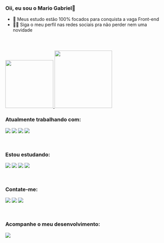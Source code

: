 ### Oii, eu sou o Mario Gabriel👋


- 🦾 Meus estudo estão 100% focados para conquista a vaga Front-end
- 🐱‍🏍 Siga o meu perfil nas redes sociais pra não perder nem uma novidade

#
<br/>
    <a href="https://github.com/Mar-io20">
    <img height="150em" src="https://github-readme-stats.vercel.app/api?username=Mar-io20&show_icons=true&theme=tokyonight&include_all_commits=true&count_private=true"/>
      <img height="180em" src="https://github-readme-stats.vercel.app/api/top-langs/?username=Mar-io20&layout=compact&langs_count=7&theme=dracula"/>
    </a>
<br/>    

### Atualmente trabalhando com:
<p>
<img src="https://img.shields.io/badge/HTML5-E34F26?style=for-the-badge&logo=html5&logoColor=white"/>
<img src="https://img.shields.io/badge/CSS3-1572B6?style=for-the-badge&logo=css3&logoColor=white"/>
<img src="https://img.shields.io/badge/JavaScript-F7DF1E?style=for-the-badge&logo=javascript&logoColor=black"/>
<img src="https://img.shields.io/badge/React-20232A?style=for-the-badge&logo=react&logoColor=61DAFB"/>
</p>
<br/>


### Estou estudando:
<p>
<img src="https://img.shields.io/badge/Node.js-43853D?style=for-the-badge&logo=node.js&logoColor=white"/>
<img src="https://img.shields.io/npm/types/typescript?label=%20%20&style=for-the-badge"/>
<img src="https://img.shields.io/badge/Sass-CC6699?style=for-the-badge&logo=sass&logoColor=white"/>
<img src="https://img.shields.io/badge/Java-ED8B00?style=for-the-badge&logo=java&logoColor=white"/>
</p>
<br/>


### Contate-me:
<p>
    <a href="https://www.linkedin.com/in/mario-gabriel/" target="_blank"><img src="https://img.shields.io/badge/-LinkedIn-%230077B5?style=for-the-badge&logo=linkedin&logoColor=white" target="_blank"></a>
    <a href="https://api.whatsapp.com/send?phone=5563984218043"target="_bank"><img src="https://img.shields.io/badge/WhatsApp-25D366?style=for-the-badge&logo=whatsapp&logoColor=white" target="_blank"></a> 
      <a href="https://discord.gg/fjeU9hVjsk" target="_blank"><img src="https://img.shields.io/badge/Discord-7289DA?style=for-the-badge&logo=discord&logoColor=white" target="_blank"></a> 
</p>
<br/>

### Acompanhe o meu desenvolvimento:
<p>
    <a href="https://www.twitch.tv/eu_sou_o_mario"target="_bank"><img src="https://img.shields.io/badge/Twitch-9146FF?style=for-the-badge&logo=twitch&logoColor=white" target="_blank"></a> 
</p>


<!-- Uma cobrinha que come os commits, fiquei com do de remover -->
<!-- 
![Snake animation](https://github.com/Mar-io20/Mar-io20/blob/output/github-contribution-grid-snake.svg) -->
